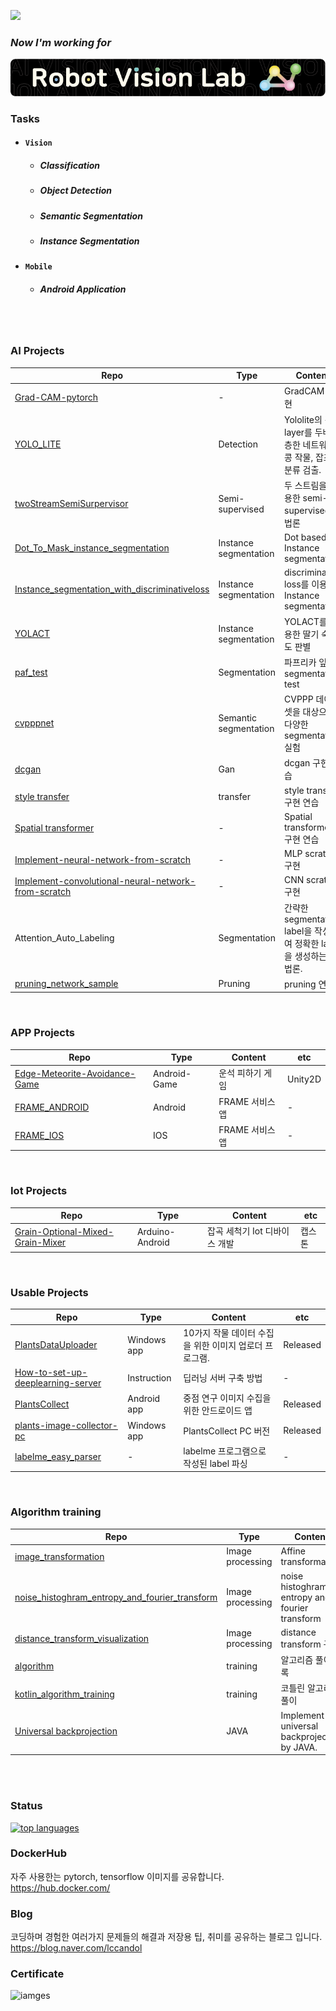 <a href="https://hits.seeyoufarm.com"><img src="https://hits.seeyoufarm.com/api/count/incr/badge.svg?url=https%3A%2F%2Fgithub.com%2Fhololee&count_bg=%2379C83D&title_bg=%23555555&icon=&icon_color=%23E7E7E7&title=hits&edge_flat=false"/></a>   

### _Now I'm working for_  
![image](https://github.com/hololee/hololee/blob/main/%EC%9E%90%EC%82%B0%203_final.png?raw=true)  


### Tasks
- #### ```Vision```   
  - ##### *Classification*
  - ##### *Object Detection*
  - ##### *Semantic Segmentation*
  - ##### *Instance Segmentation*

- #### ```Mobile```
  - ##### *Android Application*

<br/><br/> 

### AI Projects
|Repo|Type|Content|etc|
|---|---|---|---|
|[Grad-CAM-pytorch](https://github.com/hololee/Grad-CAM-pytorch)|-|GradCAM 구현|pytorch|
|[YOLO_LITE](https://github.com/hololee/YOLO_LITE)|Detection|Yololite의 각 layer를 두배 적층한 네트워크. 콩 작물, 잡초 분류 검출.|pytorch| 
|[twoStreamSemiSurpervisor](https://github.com/hololee/twoStreamSemiSurpervisor)|Semi-supervised|두 스트림을 이용한 semi-supervised 방법론|tensorflow 1.x, trying|
|[Dot_To_Mask_instance_segmentation](https://github.com/hololee/Dot_To_Mask_instance_segmentation)|Instance segmentation|Dot based Instance segmentation|tensorflow 1.x|
|[Instance_segmentation_with_discriminativeloss](https://github.com/hololee/Instance_segmentation_with_discriminativeloss)|Instance segmentation|discriminative loss를 이용한 Instance segmentation|tensorflow 1.x|
|[YOLACT](https://github.com/hololee/YOLACT)|Instance segmentation|YOLACT를 이용한 딸기 숙성도 판별|pytorch|
|[paf_test](https://github.com/hololee/paf_test)|Segmentation|파프리카 잎 segmentation test|tensorflow 1.x|
|[cvpppnet](https://github.com/hololee/cvpppnet)|Semantic segmentation|CVPPP 데이터셋을 대상으로 다양한 segmentation 실험|tensorflow 1.x|
|[dcgan](https://github.com/hololee/dcgan)|Gan|dcgan 구현 연습|pytorch|
|[style transfer](https://github.com/hololee/style_transfer)|transfer|style transfer 구현 연습|pytorch|
|[Spatial transformer](https://github.com/hololee/spatial_tranformer_network)|-|Spatial transformer 구현 연습|pytorch|
|[Implement-neural-network-from-scratch](https://github.com/hololee/Implement-neural-network-from-scratch)|-|MLP scratch 구현|Numpy|
|[Implement-convolutional-neural-network-from-scratch](https://github.com/hololee/Implement-convolutional-neural-network-from-scratch)|-|CNN scratch 구현|numpy|
|Attention_Auto_Labeling|Segmentation|간략한 segmentation label을 작성하여 정확한 label을 생성하는 방법론.|soon will be opend|  
|[pruning_network_sample](https://github.com/hololee/pruning_network_sample)|Pruning|pruning 연습|test|

<br/>

### APP Projects 
|Repo|Type|Content|etc|
|---|---|---|---|
|[Edge-Meteorite-Avoidance-Game](https://github.com/hololee/Edge-Meteorite-Avoidance-Game)|Android-Game|운석 피하기 게임|Unity2D|
|[FRAME_ANDROID](https://github.com/hololee/FRAME_ANDROID)|Android|FRAME 서비스 앱|-|
|[FRAME_IOS](https://github.com/hololee/FRAME_IOS)|IOS|FRAME 서비스 앱|-|

<br/>

### Iot Projects 
|Repo|Type|Content|etc|
|---|---|---|---|
|[Grain-Optional-Mixed-Grain-Mixer](https://github.com/hololee/Grain-Optional-Mixed-Grain-Mixer)|Arduino- Android|잡곡 세척기 Iot 디바이스 개발|캡스톤|
  
<br/>

### Usable Projects  
|Repo|Type|Content|etc|
|---|---|---|---|
|[PlantsDataUploader](https://github.com/hololee/PlantsDataUploader)|Windows app|10가지 작물 데이터 수집을 위한 이미지 업로더 프로그램.|Released| 
|[How-to-set-up-deeplearning-server](https://github.com/hololee/How-to-set-up-deeplearning-server)|Instruction|딥러닝 서버 구축 방법|-|
|[PlantsCollect](https://github.com/hololee/PlantsCollect)|Android app|중점 연구 이미지 수집을 위한 안드로이드 앱|Released|
|[plants-image-collector-pc](https://github.com/hololee/plants-image-collector-pc)|Windows app|PlantsCollect PC 버전|Released|
|[labelme_easy_parser](https://github.com/hololee/labelme_easy_parser)|-|labelme 프로그램으로 작성된 label 파싱|-|

<br/>

### Algorithm training
|Repo|Type|Content|etc|
|---|---|---|---|
|[image_transformation](https://github.com/hololee/image_transformation)|Image processing|Affine transformation|-|
|[noise_histoghram_entropy_and_fourier_transform](https://github.com/hololee/noise_histoghram_entropy_and_fourier_transform)|Image processing|noise histoghram entropy and fourier transform|-|
|[distance_transform_visualization](https://github.com/hololee/distance_transform_visualization)|Image processing|distance transform 구현|-|
|[algorithm](https://github.com/hololee/algorithm)| training |알고리즘 풀이 기록|-| 
|[kotlin_algorithm_training](https://github.com/hololee/kotlin_algorithm_training)|training|코틀린 알고리즘 풀이|-|
|[Universal backprojection](https://github.com/hololee/universial_backprojection)|JAVA|Implement universal backprojection by JAVA.|-|

<br/><br/> 

### Status
[![top languages](https://github-readme-stats.vercel.app/api/top-langs/?username=hololee&theme=blue-white)](https://github.com/anuraghazra/github-readme-stats)
  

### DockerHub  
자주 사용한는 pytorch, tensorflow 이미지를 공유합니다.  
https://hub.docker.com/  


### Blog  
코딩하며 경험한 여러가지 문제들의 해결과 저장용 팁, 취미를 공유하는 블로그 입니다.  
https://blog.naver.com/lccandol  


### Certificate
![iamges](https://api.accredible.com/v1/frontend/credential_website_embed_image/certificate/27794316)
